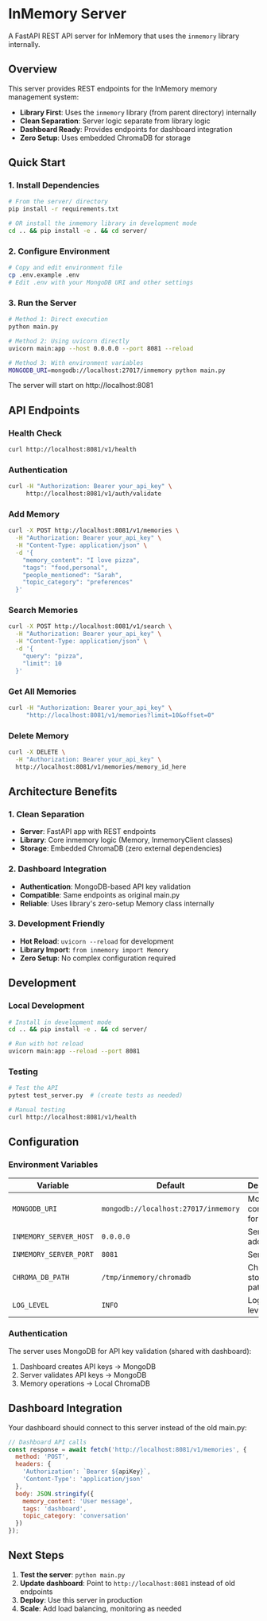 # InMemory Server

A FastAPI REST API server for InMemory that uses the `inmemory` library internally.

## Overview

This server provides REST endpoints for the InMemory memory management system:

- **Library First**: Uses the `inmemory` library (from parent directory) internally
- **Clean Separation**: Server logic separate from library logic
- **Dashboard Ready**: Provides endpoints for dashboard integration
- **Zero Setup**: Uses embedded ChromaDB for storage

## Quick Start

### 1. Install Dependencies

```bash
# From the server/ directory
pip install -r requirements.txt

# OR install the inmemory library in development mode
cd .. && pip install -e . && cd server/
```

### 2. Configure Environment

```bash
# Copy and edit environment file
cp .env.example .env
# Edit .env with your MongoDB URI and other settings
```

### 3. Run the Server

```bash
# Method 1: Direct execution
python main.py

# Method 2: Using uvicorn directly
uvicorn main:app --host 0.0.0.0 --port 8081 --reload

# Method 3: With environment variables
MONGODB_URI=mongodb://localhost:27017/inmemory python main.py
```

The server will start on http://localhost:8081

## API Endpoints

### Health Check
```bash
curl http://localhost:8081/v1/health
```

### Authentication
```bash
curl -H "Authorization: Bearer your_api_key" \
     http://localhost:8081/v1/auth/validate
```

### Add Memory
```bash
curl -X POST http://localhost:8081/v1/memories \
  -H "Authorization: Bearer your_api_key" \
  -H "Content-Type: application/json" \
  -d '{
    "memory_content": "I love pizza",
    "tags": "food,personal",
    "people_mentioned": "Sarah",
    "topic_category": "preferences"
  }'
```

### Search Memories
```bash
curl -X POST http://localhost:8081/v1/search \
  -H "Authorization: Bearer your_api_key" \
  -H "Content-Type: application/json" \
  -d '{
    "query": "pizza",
    "limit": 10
  }'
```

### Get All Memories
```bash
curl -H "Authorization: Bearer your_api_key" \
     "http://localhost:8081/v1/memories?limit=10&offset=0"
```

### Delete Memory
```bash
curl -X DELETE \
  -H "Authorization: Bearer your_api_key" \
  http://localhost:8081/v1/memories/memory_id_here
```

## Architecture Benefits

### 1. Clean Separation
- **Server**: FastAPI app with REST endpoints
- **Library**: Core inmemory logic (Memory, InmemoryClient classes)
- **Storage**: Embedded ChromaDB (zero external dependencies)

### 2. Dashboard Integration
- **Authentication**: MongoDB-based API key validation
- **Compatible**: Same endpoints as original main.py
- **Reliable**: Uses library's zero-setup Memory class internally

### 3. Development Friendly
- **Hot Reload**: `uvicorn --reload` for development
- **Library Import**: `from inmemory import Memory`
- **Zero Setup**: No complex configuration required

## Development

### Local Development
```bash
# Install in development mode
cd .. && pip install -e . && cd server/

# Run with hot reload
uvicorn main:app --reload --port 8081
```

### Testing
```bash
# Test the API
pytest test_server.py  # (create tests as needed)

# Manual testing
curl http://localhost:8081/v1/health
```

## Configuration

### Environment Variables

| Variable | Default | Description |
|----------|---------|-------------|
| `MONGODB_URI` | `mongodb://localhost:27017/inmemory` | MongoDB connection for auth |
| `INMEMORY_SERVER_HOST` | `0.0.0.0` | Server bind address |
| `INMEMORY_SERVER_PORT` | `8081` | Server port |
| `CHROMA_DB_PATH` | `/tmp/inmemory/chromadb` | ChromaDB storage path |
| `LOG_LEVEL` | `INFO` | Logging level |

### Authentication

The server uses MongoDB for API key validation (shared with dashboard):

1. Dashboard creates API keys → MongoDB
2. Server validates API keys → MongoDB
3. Memory operations → Local ChromaDB

## Dashboard Integration

Your dashboard should connect to this server instead of the old main.py:

```javascript
// Dashboard API calls
const response = await fetch('http://localhost:8081/v1/memories', {
  method: 'POST',
  headers: {
    'Authorization': `Bearer ${apiKey}`,
    'Content-Type': 'application/json'
  },
  body: JSON.stringify({
    memory_content: 'User message',
    tags: 'dashboard',
    topic_category: 'conversation'
  })
});
```

## Next Steps

1. **Test the server**: `python main.py`
2. **Update dashboard**: Point to `http://localhost:8081` instead of old endpoints
3. **Deploy**: Use this server in production
4. **Scale**: Add load balancing, monitoring as needed
